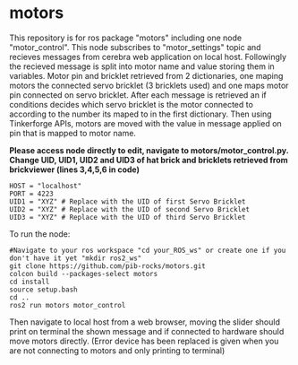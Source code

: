 # motors
This repository is for ros package "motors" including one node "motor_control". This node subscribes to "motor_settings" topic and recieves messages from cerebra web application on local host. Followingly the recieved message is split into motor name and value storing them in variables. Motor pin and bricklet retrieved from 2 dictionaries, one maping motors the connected servo bricklet (3 bricklets used) and one maps motor pin connected on servo bricklet. After each message is retrieved an if conditions decides which servo bricklet is the motor connected to according to the number its maped to in the first dictionary. Then using Tinkerforge APIs, motors are moved with the value in message applied on pin that is mapped to motor name.

**Please access node directly to edit, navigate to motors/motor_control.py. Change UID, UID1, UID2 and UID3 of hat brick and bricklets retrieved from brickviewer (lines 3,4,5,6 in code)**

```
HOST = "localhost"
PORT = 4223
UID1 = "XYZ" # Replace with the UID of first Servo Bricklet
UID2 = "XYZ" # Replace with the UID of second Servo Bricklet
UID3 = "XYZ" # Replace with the UID of third Servo Bricklet
```

To run the node:
```
#Navigate to your ros workspace "cd your_ROS_ws" or create one if you don't have it yet "mkdir ros2_ws"
git clone https://github.com/pib-rocks/motors.git
colcon build --packages-select motors
cd install
source setup.bash
cd ..
ros2 run motors motor_control
```
Then navigate to local host from a web browser, moving the slider should print on terminal the shown message and if connected to hardware should move motors directly. (Error device has been replaced is given when you are not connecting to motors and only printing to terminal)

